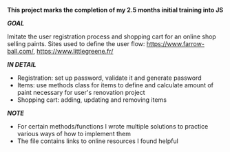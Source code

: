 **This project marks the completion of my 2.5 months initial training into JS**

**_GOAL_**

Imitate the user registration process and shopping cart for an online shop selling paints.
Sites used to define the user flow: https://www.farrow-ball.com/, https://www.littlegreene.fr/

**_IN DETAIL_**

- Registration: set up password, validate it and generate password
- Items: use methods class for items to define and calculate amount of paint necessary for user's renovation project
- Shopping cart: adding, updating and removing items

**_NOTE_**

- For certain methods/functions I wrote multiple solutions to practice various ways of how to implement them
- The file contains links to online resources I found helpful

